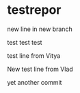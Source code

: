 # testrepor
new line in new branch 

test test test

test line from Vitya

New test line from Vlad

yet another commit

